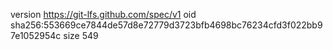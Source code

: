 version https://git-lfs.github.com/spec/v1
oid sha256:553669ce7844de57d8e72779d3723bfb4698bc76234cfd3f022bb97e1052954c
size 549
